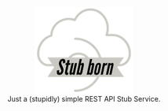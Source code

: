<p align="center">
  <img src="docs/logo.png">
  <br>
Just a (stupidly) simple REST API Stub Service.
</p>
